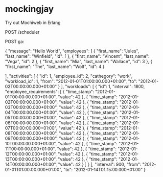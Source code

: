 mockingjay
==========

Try out Mochiweb in Erlang


POST /scheduler

POST ga:

{
  "message": "Hello World",
  "employees": [
    {
      "first_name": "Jules",
      "last_name": "Winfield",
      "id": 1
    },
    {
      "first_name": "Vincent",
      "last_name": "Vega",
      "id": 2
    },
    {
      "first_name": "Mia",
      "last_name": "Wallace",
      "id": 3
    },
    {
      "first_name": "The",
      "last_name": "Wolf",
      "id": 4
    }

  ],
  "activities": [
    {
      "id": 1,
      "employee_id": 2,
      "cathegory": "work",
      "workload_id": 1,
      "from": "2012-01-01T01:00:00.000+01:00",
      "to": "2012-01-02T00:00:00.000+01:00"
    }
  ],
  "workloads": [
    {
      "id": 1,
      "interval": 1800,
      "employee_requirements": [
        {
          "time_stamp": "2012-01-01T00:00:00.000+01:00",
          "value": 42
        },
        {
          "time_stamp": "2012-01-02T00:00:00.000+01:00",
          "value": 42
        },
        {
          "time_stamp": "2012-01-03T00:00:00.000+01:00",
          "value": 42
        },
        {
          "time_stamp": "2012-01-04T00:00:00.000+01:00",
          "value": 42
        },
        {
          "time_stamp": "2012-01-05T00:00:00.000+01:00",
          "value": 42
        },
        {
          "time_stamp": "2012-01-06T00:00:00.000+01:00",
          "value": 42
        },
        {
          "time_stamp": "2012-01-07T00:00:00.000+01:00",
          "value": 42
        },
        {
          "time_stamp": "2012-01-08T00:00:00.000+01:00",
          "value": 42
        },
        {
          "time_stamp": "2012-01-09T00:00:00.000+01:00",
          "value": 42
        },
        {
          "time_stamp": "2012-01-10T00:00:00.000+01:00",
          "value": 42
        },
        {
          "time_stamp": "2012-01-11T00:00:00.000+01:00",
          "value": 42
        },
        {
          "time_stamp": "2012-01-12T00:00:00.000+01:00",
          "value": 42
        },
        {
          "time_stamp": "2012-01-13T00:00:00.000+01:00",
          "value": 42
        },
        {
          "time_stamp": "2012-01-14T00:00:00.000+01:00",
          "value": 42
        }
      ]
    }
  ],
  "interval": 900,
  "from": "2012-01-01T01:00:00.000+01:00",
  "to": "2012-01-14T01:15:00.000+01:00"
}
